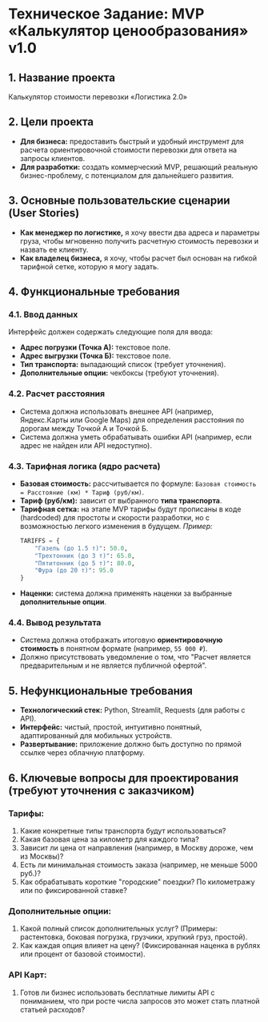 # Техническое Задание: MVP «Калькулятор ценообразования» v1.0

## 1. Название проекта
Калькулятор стоимости перевозки «Логистика 2.0»

## 2. Цели проекта
*   **Для бизнеса:** предоставить быстрый и удобный инструмент для расчета ориентировочной стоимости перевозки для ответа на запросы клиентов.
*   **Для разработки:** создать коммерческий MVP, решающий реальную бизнес-проблему, с потенциалом для дальнейшего развития.

## 3. Основные пользовательские сценарии (User Stories)
*   **Как менеджер по логистике,** я хочу ввести два адреса и параметры груза, чтобы мгновенно получить расчетную стоимость перевозки и назвать ее клиенту.
*   **Как владелец бизнеса,** я хочу, чтобы расчет был основан на гибкой тарифной сетке, которую я могу задать.

## 4. Функциональные требования

### 4.1. Ввод данных
Интерфейс должен содержать следующие поля для ввода:
*   **Адрес погрузки (Точка А):** текстовое поле.
*   **Адрес выгрузки (Точка Б):** текстовое поле.
*   **Тип транспорта:** выпадающий список (требует уточнения).
*   **Дополнительные опции:** чекбоксы (требуют уточнения).

### 4.2. Расчет расстояния
*   Система должна использовать внешнее API (например, Яндекс.Карты или Google Maps) для определения расстояния по дорогам между Точкой А и Точкой Б.
*   Система должна уметь обрабатывать ошибки API (например, если адрес не найден или API недоступно).

### 4.3. Тарифная логика (ядро расчета)
*   **Базовая стоимость:** рассчитывается по формуле: `Базовая стоимость = Расстояние (км) * Тариф (руб/км)`.
*   **Тариф (руб/км):** зависит от выбранного **типа транспорта**.
*   **Тарифная сетка:** на этапе MVP тарифы будут прописаны в коде (hardcoded) для простоты и скорости разработки, но с возможностью легкого изменения в будущем.
    *Пример:*
    ```python
    TARIFFS = {
        "Газель (до 1.5 т)": 50.0,
        "Трехтонник (до 3 т)": 65.0,
        "Пятитонник (до 5 т)": 80.0,
        "Фура (до 20 т)": 95.0
    }
    ```
*   **Наценки:** система должна применять наценки за выбранные **дополнительные опции**.

### 4.4. Вывод результата
*   Система должна отображать итоговую **ориентировочную стоимость** в понятном формате (например, `55 000 ₽`).
*   Должно присутствовать уведомление о том, что "Расчет является предварительным и не является публичной офертой".

## 5. Нефункциональные требования
*   **Технологический стек:** Python, Streamlit, Requests (для работы с API).
*   **Интерфейс:** чистый, простой, интуитивно понятный, адаптированный для мобильных устройств.
*   **Развертывание:** приложение должно быть доступно по прямой ссылке через облачную платформу.

## 6. Ключевые вопросы для проектирования (требуют уточнения с заказчиком)

### Тарифы:
1.  Какие конкретные типы транспорта будут использоваться?
2.  Какая базовая цена за километр для каждого типа?
3.  Зависит ли цена от направления (например, в Москву дороже, чем из Москвы)?
4.  Есть ли минимальная стоимость заказа (например, не меньше 5000 руб.)?
5.  Как обрабатывать короткие "городские" поездки? По километражу или по фиксированной ставке?

### Дополнительные опции:
1.  Какой полный список дополнительных услуг? (Примеры: растентовка, боковая погрузка, грузчики, хрупкий груз, простой).
2.  Как каждая опция влияет на цену? (Фиксированная наценка в рублях или процент от базовой стоимости).

### API Карт:
1.  Готов ли бизнес использовать бесплатные лимиты API с пониманием, что при росте числа запросов это может стать платной статьей расходов?
